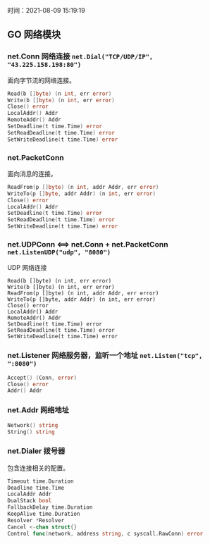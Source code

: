 时间：2021-08-09 15:19:19

## GO 网络模块

### net.Conn 网络连接 `net.Dial("TCP/UDP/IP", "43.225.158.198:80")`

面向字节流的网络连接。

```go
Read(b []byte) (n int, err error)
Write(b []byte) (n int, err error)
Close() error
LocalAddr() Addr
RemoteAddr() Addr
SetDeadline(t time.Time) error
SetReadDeadline(t time.Time) error
SetWriteDeadline(t time.Time) error
```

### net.PacketConn 

面向消息的连接。

```go
ReadFrom(p []byte) (n int, addr Addr, err error)
WriteTo(p []byte, addr Addr) (n int, err error)
Close() error
LocalAddr() Addr
SetDeadline(t time.Time) error
SetReadDeadline(t time.Time) error
SetWriteDeadline(t time.Time) error
```

### net.UDPConn  <==> net.Conn + net.PacketConn `net.ListenUDP("udp", "8080")`

UDP 网络连接

```
Read(b []byte) (n int, err error)
Write(b []byte) (n int, err error)
ReadFrom(p []byte) (n int, addr Addr, err error)
WriteTo(p []byte, addr Addr) (n int, err error)
Close() error
LocalAddr() Addr
RemoteAddr() Addr
SetDeadline(t time.Time) error
SetReadDeadline(t time.Time) error
SetWriteDeadline(t time.Time) error
```

### net.Listener 网络服务器，监听一个地址 `net.Listen("tcp", ":8080")`

```go
Accept() (Conn, error)
Close() error
Addr() Addr
```

### net.Addr 网络地址

```go
Network() string
String() string
```


### net.Dialer  拨号器

包含连接相关的配置。

```go
Timeout time.Duration
Deadline time.Time
LocalAddr Addr
DualStack bool
FallbackDelay time.Duration
KeepAlive time.Duration
Resolver *Resolver
Cancel <-chan struct{}
Control func(network, address string, c syscall.RawConn) error
```